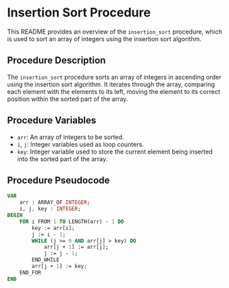 # Insertion Sort Procedure

This README provides an overview of the `insertion_sort` procedure, which is used to sort an array of integers using the insertion sort algorithm.

## Procedure Description

The `insertion_sort` procedure sorts an array of integers in ascending order using the insertion sort algorithm. It iterates through the array, comparing each element with the elements to its left, moving the element to its correct position within the sorted part of the array.

## Procedure Variables

- `arr`: An array of integers to be sorted.
- `i`, `j`: Integer variables used as loop counters.
- `key`: Integer variable used to store the current element being inserted into the sorted part of the array.

## Procedure Pseudocode

```pascal
VAR
    arr : ARRAY_OF INTEGER;
    i, j, key : INTEGER;
BEGIN
    FOR i FROM 1 TO LENGTH(arr) - 1 DO
        key := arr[i];
        j := i - 1;
        WHILE (j >= 0 AND arr[j] > key) DO
            arr[j + 1] := arr[j];
            j := j - 1;
        END_WHILE
        arr[j + 1] := key;
    END_FOR
END